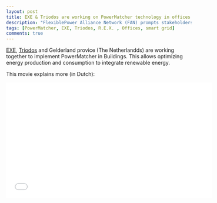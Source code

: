 ```yaml
---
layout: post
title: EXE & Triodos are working on PowerMatcher technology in offices
description: "FlexiblePower Alliance Network (FAN) prompts stakeholders in energy sector to develop joint standard"
tags: [PowerMatcher, EXE, Triodos, R.E.X. , Offices, smart grid]
comments: true
---
```


[EXE](http://energy-exchange-enablers.com/), [Triodos](http://www.triodos.nl/nl/particulieren/beleggen/beleggen-overview/vastgoedfonds-beleggingsfonds-duurzaam-vastgoed/over-dit-fonds/) and Gelderland provice (The Netherlandds) are working together to implement PowerMatcher in Buildings. This allows optimizing energy production and consumption to integrate renewable energy.

This movie explains more (in Dutch):

<iframe width="560" height="315" src="//www.youtube.com/embed/C1wZlyu3U94" frameborder="0" allowfullscreen></iframe>
